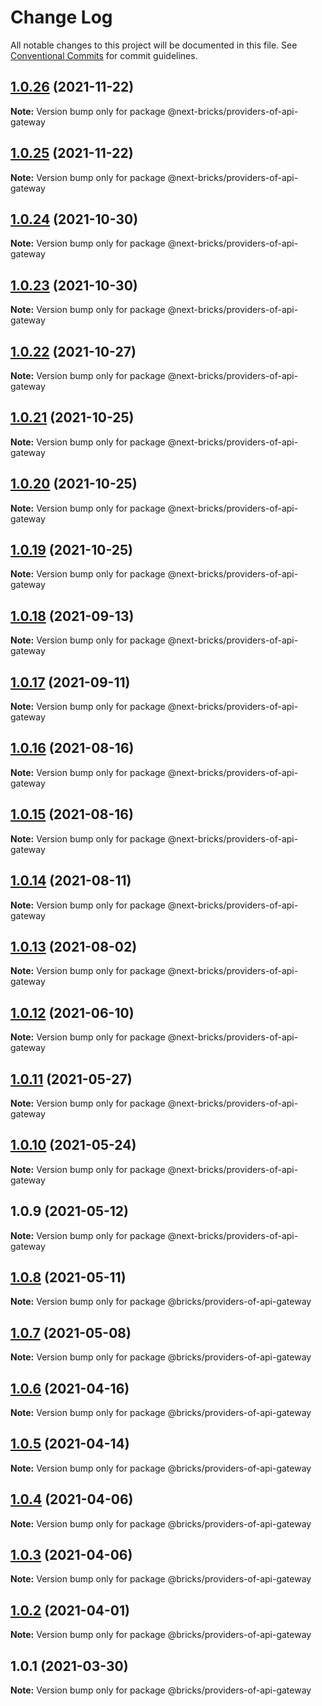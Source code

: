# Change Log

All notable changes to this project will be documented in this file.
See [Conventional Commits](https://conventionalcommits.org) for commit guidelines.

## [1.0.26](https://github.com/easyops-cn/next-providers/compare/@next-bricks/providers-of-api-gateway@1.0.25...@next-bricks/providers-of-api-gateway@1.0.26) (2021-11-22)

**Note:** Version bump only for package @next-bricks/providers-of-api-gateway

## [1.0.25](https://github.com/easyops-cn/next-providers/compare/@next-bricks/providers-of-api-gateway@1.0.24...@next-bricks/providers-of-api-gateway@1.0.25) (2021-11-22)

**Note:** Version bump only for package @next-bricks/providers-of-api-gateway

## [1.0.24](https://github.com/easyops-cn/next-providers/compare/@next-bricks/providers-of-api-gateway@1.0.23...@next-bricks/providers-of-api-gateway@1.0.24) (2021-10-30)

**Note:** Version bump only for package @next-bricks/providers-of-api-gateway

## [1.0.23](https://github.com/easyops-cn/next-providers/compare/@next-bricks/providers-of-api-gateway@1.0.22...@next-bricks/providers-of-api-gateway@1.0.23) (2021-10-30)

**Note:** Version bump only for package @next-bricks/providers-of-api-gateway

## [1.0.22](https://github.com/easyops-cn/next-providers/compare/@next-bricks/providers-of-api-gateway@1.0.21...@next-bricks/providers-of-api-gateway@1.0.22) (2021-10-27)

**Note:** Version bump only for package @next-bricks/providers-of-api-gateway

## [1.0.21](https://github.com/easyops-cn/next-providers/compare/@next-bricks/providers-of-api-gateway@1.0.20...@next-bricks/providers-of-api-gateway@1.0.21) (2021-10-25)

**Note:** Version bump only for package @next-bricks/providers-of-api-gateway

## [1.0.20](https://github.com/easyops-cn/next-providers/compare/@next-bricks/providers-of-api-gateway@1.0.19...@next-bricks/providers-of-api-gateway@1.0.20) (2021-10-25)

**Note:** Version bump only for package @next-bricks/providers-of-api-gateway

## [1.0.19](https://github.com/easyops-cn/next-providers/compare/@next-bricks/providers-of-api-gateway@1.0.18...@next-bricks/providers-of-api-gateway@1.0.19) (2021-10-25)

**Note:** Version bump only for package @next-bricks/providers-of-api-gateway

## [1.0.18](https://github.com/easyops-cn/next-providers/compare/@next-bricks/providers-of-api-gateway@1.0.17...@next-bricks/providers-of-api-gateway@1.0.18) (2021-09-13)

**Note:** Version bump only for package @next-bricks/providers-of-api-gateway

## [1.0.17](https://github.com/easyops-cn/next-providers/compare/@next-bricks/providers-of-api-gateway@1.0.16...@next-bricks/providers-of-api-gateway@1.0.17) (2021-09-11)

**Note:** Version bump only for package @next-bricks/providers-of-api-gateway

## [1.0.16](https://github.com/easyops-cn/next-providers/compare/@next-bricks/providers-of-api-gateway@1.0.15...@next-bricks/providers-of-api-gateway@1.0.16) (2021-08-16)

**Note:** Version bump only for package @next-bricks/providers-of-api-gateway

## [1.0.15](https://github.com/easyops-cn/next-providers/compare/@next-bricks/providers-of-api-gateway@1.0.14...@next-bricks/providers-of-api-gateway@1.0.15) (2021-08-16)

**Note:** Version bump only for package @next-bricks/providers-of-api-gateway

## [1.0.14](https://github.com/easyops-cn/next-providers/compare/@next-bricks/providers-of-api-gateway@1.0.13...@next-bricks/providers-of-api-gateway@1.0.14) (2021-08-11)

**Note:** Version bump only for package @next-bricks/providers-of-api-gateway

## [1.0.13](https://github.com/easyops-cn/next-providers/compare/@next-bricks/providers-of-api-gateway@1.0.12...@next-bricks/providers-of-api-gateway@1.0.13) (2021-08-02)

**Note:** Version bump only for package @next-bricks/providers-of-api-gateway

## [1.0.12](https://github.com/easyops-cn/next-providers/compare/@next-bricks/providers-of-api-gateway@1.0.11...@next-bricks/providers-of-api-gateway@1.0.12) (2021-06-10)

**Note:** Version bump only for package @next-bricks/providers-of-api-gateway

## [1.0.11](https://github.com/easyops-cn/next-providers/compare/@next-bricks/providers-of-api-gateway@1.0.10...@next-bricks/providers-of-api-gateway@1.0.11) (2021-05-27)

**Note:** Version bump only for package @next-bricks/providers-of-api-gateway

## [1.0.10](https://github.com/easyops-cn/next-providers/compare/@next-bricks/providers-of-api-gateway@1.0.9...@next-bricks/providers-of-api-gateway@1.0.10) (2021-05-24)

**Note:** Version bump only for package @next-bricks/providers-of-api-gateway

## 1.0.9 (2021-05-12)

**Note:** Version bump only for package @next-bricks/providers-of-api-gateway

## [1.0.8](https://gitlab-as-provider-bot/anyclouds/next-providers/compare/@bricks/providers-of-api-gateway@1.0.7...@bricks/providers-of-api-gateway@1.0.8) (2021-05-11)

**Note:** Version bump only for package @bricks/providers-of-api-gateway

## [1.0.7](https://gitlab-as-provider-bot/anyclouds/next-providers/compare/@bricks/providers-of-api-gateway@1.0.6...@bricks/providers-of-api-gateway@1.0.7) (2021-05-08)

**Note:** Version bump only for package @bricks/providers-of-api-gateway

## [1.0.6](https://git.easyops.local/anyclouds/next-providers/compare/@bricks/providers-of-api-gateway@1.0.5...@bricks/providers-of-api-gateway@1.0.6) (2021-04-16)

**Note:** Version bump only for package @bricks/providers-of-api-gateway

## [1.0.5](https://gitlab-as-provider-bot/anyclouds/next-providers/compare/@bricks/providers-of-api-gateway@1.0.4...@bricks/providers-of-api-gateway@1.0.5) (2021-04-14)

**Note:** Version bump only for package @bricks/providers-of-api-gateway

## [1.0.4](https://git.easyops.local/anyclouds/next-providers/compare/@bricks/providers-of-api-gateway@1.0.3...@bricks/providers-of-api-gateway@1.0.4) (2021-04-06)

**Note:** Version bump only for package @bricks/providers-of-api-gateway

## [1.0.3](https://gitlab-as-provider-bot/anyclouds/next-providers/compare/@bricks/providers-of-api-gateway@1.0.2...@bricks/providers-of-api-gateway@1.0.3) (2021-04-06)

**Note:** Version bump only for package @bricks/providers-of-api-gateway

## [1.0.2](https://git.easyops.local/anyclouds/next-providers/compare/@bricks/providers-of-api-gateway@1.0.1...@bricks/providers-of-api-gateway@1.0.2) (2021-04-01)

**Note:** Version bump only for package @bricks/providers-of-api-gateway

## 1.0.1 (2021-03-30)

**Note:** Version bump only for package @bricks/providers-of-api-gateway
